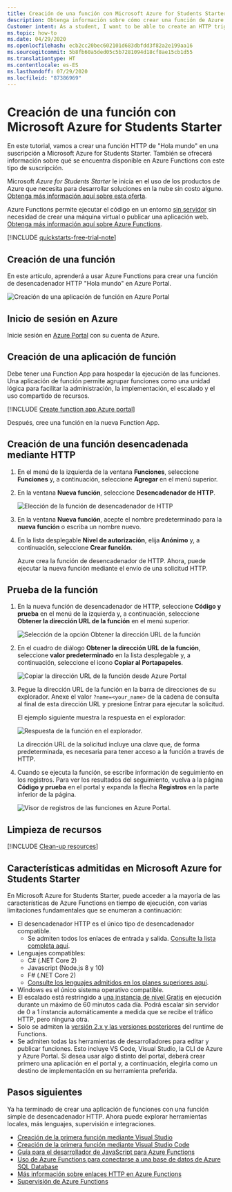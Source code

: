 ```yaml
---
title: Creación de una función con Microsoft Azure for Students Starter
description: Obtenga información sobre cómo crear una función de Azure en una suscripción a Microsoft Azure for Students Starter.
Customer intent: As a student, I want to be able to create an HTTP triggered Function App within the Student Starter plan so that I can easily add APIs to any project.
ms.topic: how-to
ms.date: 04/29/2020
ms.openlocfilehash: ecb2cc20bec602101d683dbfdd3f82a2e199aa16
ms.sourcegitcommit: 5b8fb60a5ded05c5b7281094d18cf8ae15cb1d55
ms.translationtype: HT
ms.contentlocale: es-ES
ms.lasthandoff: 07/29/2020
ms.locfileid: "87386969"
---
```

# <a name="create-a-function-using-azure-for-students-starter"></a>Creación de una función con Microsoft Azure for Students Starter

En este tutorial, vamos a crear una función HTTP de "Hola mundo" en una suscripción a Microsoft Azure for Students Starter. También se ofrecerá información sobre qué se encuentra disponible en Azure Functions con este tipo de suscripción.

Microsoft *Azure for Students Starter* le inicia en el uso de los productos de Azure que necesita para desarrollar soluciones en la nube sin costo alguno. [Obtenga más información aquí sobre esta oferta](https://azure.microsoft.com/offers/ms-azr-0144p/).

Azure Functions permite ejecutar el código en un entorno [sin servidor](https://azure.microsoft.com/solutions/serverless/) sin necesidad de crear una máquina virtual o publicar una aplicación web. [Obtenga más información aquí sobre Azure Functions](./functions-overview.md).

[!INCLUDE [quickstarts-free-trial-note](../../includes/quickstarts-free-trial-note.md)]

## <a name="create-a-function"></a>Creación de una función

 En este artículo, aprenderá a usar Azure Functions para crear una función de desencadenador HTTP "Hola mundo" en Azure Portal.

![Creación de una aplicación de función en Azure Portal](./media/functions-create-student-starter/function-app-in-portal-editor.png)

## <a name="sign-in-to-azure"></a>Inicio de sesión en Azure

Inicie sesión en [Azure Portal](https://portal.azure.com) con su cuenta de Azure.

## <a name="create-a-function-app"></a>Creación de una aplicación de función

Debe tener una Function App para hospedar la ejecución de las funciones. Una aplicación de función permite agrupar funciones como una unidad lógica para facilitar la administración, la implementación, el escalado y el uso compartido de recursos.

[!INCLUDE [Create function app Azure portal](../../includes/functions-create-function-app-portal.md)]

Después, cree una función en la nueva Function App.

## <a name="create-an-http-trigger-function"></a><a name="create-function"></a>Creación de una función desencadenada mediante HTTP

1. En el menú de la izquierda de la ventana **Funciones**, seleccione **Funciones** y, a continuación, seleccione **Agregar** en el menú superior. 
 
1. En la ventana **Nueva función**, seleccione **Desencadenador de HTTP**.

    ![Elección de la función de desencadenador de HTTP](./media/functions-create-student-starter/function-app-select-http-trigger.png)

1. En la ventana **Nueva función**, acepte el nombre predeterminado para la **nueva función** o escriba un nombre nuevo. 

1. En la lista desplegable **Nivel de autorización**, elija **Anónimo** y, a continuación, seleccione **Crear función**.

    Azure crea la función de desencadenador de HTTP. Ahora, puede ejecutar la nueva función mediante el envío de una solicitud HTTP.

## <a name="test-the-function"></a>Prueba de la función

1. En la nueva función de desencadenador de HTTP, seleccione **Código y prueba** en el menú de la izquierda y, a continuación, seleccione **Obtener la dirección URL de la función** en el menú superior.

    ![Selección de la opción Obtener la dirección URL de la función](./media/functions-create-student-starter/function-app-select-get-function-url.png)

1. En el cuadro de diálogo **Obtener la dirección URL de la función**, seleccione **valor predeterminado** en la lista desplegable y, a continuación, seleccione el icono **Copiar al Portapapeles**. 

    ![Copiar la dirección URL de la función desde Azure Portal](./media/functions-create-student-starter/function-app-develop-tab-testing.png)

1. Pegue la dirección URL de la función en la barra de direcciones de su explorador. Anexe el valor `?name=<your_name>` de la cadena de consulta al final de esta dirección URL y presione Entrar para ejecutar la solicitud. 

    El ejemplo siguiente muestra la respuesta en el explorador:

    ![Respuesta de la función en el explorador.](./media/functions-create-student-starter/function-app-browser-testing.png)

    La dirección URL de la solicitud incluye una clave que, de forma predeterminada, es necesaria para tener acceso a la función a través de HTTP.

1. Cuando se ejecuta la función, se escribe información de seguimiento en los registros. Para ver los resultados del seguimiento, vuelva a la página **Código y prueba** en el portal y expanda la flecha **Registros** en la parte inferior de la página.

   ![Visor de registros de las funciones en Azure Portal.](./media/functions-create-student-starter/function-view-logs.png)

## <a name="clean-up-resources"></a>Limpieza de recursos

[!INCLUDE [Clean-up resources](../../includes/functions-quickstart-cleanup.md)]

## <a name="supported-features-in-azure-for-students-starter"></a>Características admitidas en Microsoft Azure for Students Starter

En Microsoft Azure for Students Starter, puede acceder a la mayoría de las características de Azure Functions en tiempo de ejecución, con varias limitaciones fundamentales que se enumeran a continuación:

* El desencadenador HTTP es el único tipo de desencadenador compatible.
    * Se admiten todos los enlaces de entrada y salida. [Consulte la lista completa aquí](functions-triggers-bindings.md).
* Lenguajes compatibles: 
    * C# (.NET Core 2)
    * Javascript (Node.js 8 y 10)
    * F# (.NET Core 2)
    * [Consulte los lenguajes admitidos en los planes superiores aquí](supported-languages.md).
* Windows es el único sistema operativo compatible.
* El escalado está restringido a [una instancia de nivel Gratis](https://azure.microsoft.com/pricing/details/app-service/windows/) en ejecución durante un máximo de 60 minutos cada día. Podrá escalar sin servidor de 0 a 1 instancia automáticamente a medida que se recibe el tráfico HTTP, pero ninguna otra.
* Solo se admiten la [versión 2.x y las versiones posteriores](functions-versions.md) del runtime de Functions.
* Se admiten todas las herramientas de desarrolladores para editar y publicar funciones. Esto incluye VS Code, Visual Studio, la CLI de Azure y Azure Portal. Si desea usar algo distinto del portal, deberá crear primero una aplicación en el portal y, a continuación, elegirla como un destino de implementación en su herramienta preferida.

## <a name="next-steps"></a>Pasos siguientes

Ya ha terminado de crear una aplicación de funciones con una función simple de desencadenador HTTP. Ahora puede explorar herramientas locales, más lenguajes, supervisión e integraciones.

 * [Creación de la primera función mediante Visual Studio](./functions-create-your-first-function-visual-studio.md)
 * [Creación de la primera función mediante Visual Studio Code](./functions-create-first-function-vs-code.md)
 * [Guía para el desarrollador de JavaScript para Azure Functions](./functions-reference-node.md)
 * [Uso de Azure Functions para conectarse a una base de datos de Azure SQL Database](./functions-scenario-database-table-cleanup.md)
 * [Más información sobre enlaces HTTP en Azure Functions](./functions-bindings-http-webhook.md)
 * [Supervisión de Azure Functions](./functions-monitoring.md)
